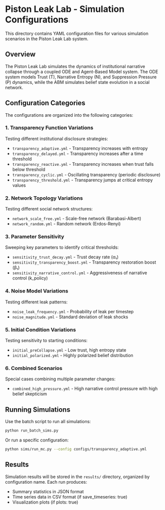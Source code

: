 # Piston Leak Lab - Simulation Configurations

This directory contains YAML configuration files for various simulation scenarios in the Piston Leak Lab system.

## Overview

The Piston Leak Lab simulates the dynamics of institutional narrative collapse through a coupled ODE and Agent-Based Model system. The ODE system models Trust (T), Narrative Entropy (N), and Suppression Pressure (P) dynamics, while the ABM simulates belief state evolution in a social network.

## Configuration Categories

The configurations are organized into the following categories:

### 1. Transparency Function Variations

Testing different institutional disclosure strategies:

- `transparency_adaptive.yml` - Transparency increases with entropy
- `transparency_delayed.yml` - Transparency increases after a time threshold
- `transparency_reactive.yml` - Transparency increases when trust falls below threshold
- `transparency_cyclic.yml` - Oscillating transparency (periodic disclosure)
- `transparency_threshold.yml` - Transparency jumps at critical entropy values

### 2. Network Topology Variations

Testing different social network structures:

- `network_scale_free.yml` - Scale-free network (Barabasi-Albert)
- `network_random.yml` - Random network (Erdos-Renyi)

### 3. Parameter Sensitivity

Sweeping key parameters to identify critical thresholds:

- `sensitivity_trust_decay.yml` - Trust decay rate (α₁)
- `sensitivity_transparency_boost.yml` - Transparency restoration boost (β₁)
- `sensitivity_narrative_control.yml` - Aggressiveness of narrative control (k_policy)

### 4. Noise Model Variations

Testing different leak patterns:

- `noise_leak_frequency.yml` - Probability of leak per timestep
- `noise_magnitude.yml` - Standard deviation of leak shocks

### 5. Initial Condition Variations

Testing sensitivity to starting conditions:

- `initial_preCollapse.yml` - Low trust, high entropy state
- `initial_polarized.yml` - Highly polarized belief distribution

### 6. Combined Scenarios

Special cases combining multiple parameter changes:

- `combined_high_pressure.yml` - High narrative control pressure with high belief skepticism

## Running Simulations

Use the batch script to run all simulations:

```bash
python run_batch_sims.py
```

Or run a specific configuration:

```bash
python sims/run_mc.py --config configs/transparency_adaptive.yml
```

## Results

Simulation results will be stored in the `results/` directory, organized by configuration name. Each run produces:

- Summary statistics in JSON format
- Time series data in CSV format (if save_timeseries: true)
- Visualization plots (if plots: true)
